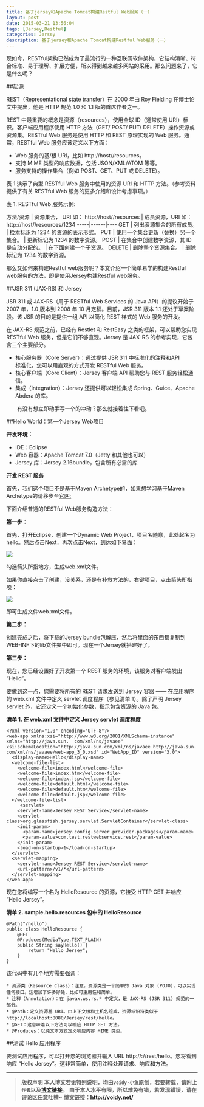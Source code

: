 ```yaml
---
title: 基于jersey和Apache Tomcat构建Restful Web服务（一）
layout: post
date: 2015-03-21 13:56:04
tags: [Jersey,Restful]
categories: Jersey
description: 基于jersey和Apache Tomcat构建Restful Web服务（一）
---
```


现如今，RESTful架构已然成为了最流行的一种互联网软件架构，它结构清晰、符合标准、易于理解、扩展方便，所以得到越来越多网站的采用。那么问题来了，它是什么呢？

##起源

REST（Representational state transfer）在 2000 年由 Roy Fielding 在博士论文中提出，他是 HTTP 规范 1.0 和 1.1 版的首席作者之一。

REST 中最重要的概念是资源（resources），使用全球 ID（通常使用 URI）标识。客户端应用程序使用 HTTP 方法（GET/ POST/ PUT/ DELETE）操作资源或资源集。RESTful Web 服务是使用 HTTP 和 REST 原理实现的 Web 服务。通常，RESTful Web 服务应该定义以下方面：

* Web 服务的基/根 URI，比如 http://host/<appcontext>/resources。
* 支持 MIME 类型的响应数据，包括 JSON/XML/ATOM 等等。
* 服务支持的操作集合（例如 POST、GET、PUT 或 DELETE）。

表 1 演示了典型 RESTful Web 服务中使用的资源 URI 和 HTTP 方法。（参考资料 提供了有关 RESTful Web 服务的更多介绍和设计考虑事项。）

表 1. RESTful Web 服务示例:

方法/资源 | 资源集合， URI 如：
http://host/<appctx>/resources | 成员资源，URI 如：
http://host/<appctx>/resources/1234
-----|------|----
GET    | 列出资源集合的所有成员。   | 检索标识为 1234 的资源的表示形式。
PUT    | 使用一个集合更新（替换）另一个集合。    | 更新标记为 1234 的数字资源。
POST    | 在集合中创建数字资源，其 ID 是自动分配的。   | 在下面创建一个子资源。
DELETE    | 删除整个资源集合。   | 删除标记为 1234 的数字资源。

那么又如何来构建Restful web服务呢？本文介绍一个简单易学的构建Restful web服务的方法，即是使用Jersey构建Restful web服务。

##JSR 311 (JAX-RS) 和 Jersey　

JSR 311 或 JAX-RS（用于 RESTful Web Services 的 Java API）的提议开始于 2007 年，1.0 版本到 2008 年 10 月定稿。目前，JSR 311 版本 1.1 还处于草案阶段。该 JSR 的目的是提供一组 API 以简化 REST 样式的 Web 服务的开发。

在 JAX-RS 规范之前，已经有 Restlet 和 RestEasy 之类的框架，可以帮助您实现 RESTful Web 服务，但是它们不够直观。Jersey 是 JAX-RS 的参考实现，它包含三个主要部分。


* 核心服务器（Core Server）：通过提供 JSR 311 中标准化的注释和API  
 标准化，您可以用直观的方式开发 RESTful Web 服务。
* 核心客户端（Core Client）：Jersey 客户端 API 帮助您与 REST 服务轻松通信。
* 集成（Integration）：Jersey 还提供可以轻松集成 Spring、Guice、Apache Abdera 的库。

　　有没有想立即动手写一个的冲动？那么就接着往下看吧。

##Hello World：第一个Jersey Web项目

**开发环境：**

* IDE：Eclipse
* Web 容器：Apache Tomcat 7.0（Jetty 和其他也可以）
* Jersey 库：Jersey 2.16bundle，包含所有必需的库

**开发 REST 服务**

首先，我们这个项目不是基于Maven Archetype的，如果想学习基于Maven Archetype的请移步至[官网:](https://jersey.java.net/documentation/latest/getting-started.html#new-from-archetype。)


下面介绍普通的RESTful Web服务构造方法：

**第一步：**

首先，打开Eclipse，创建一个Dynamic Web Project，项目名随意，此处起名为hello。然后点击Next，再次点击Next，到达如下界面：

![](http://images.cnitblog.com/blog2015/666211/201503/291306114278128.png)

勾选箭头所指地方，生成web.xml文件。

如果你直接点击了创建，没关系，还是有补救方法的，右键项目，点击箭头所指项：

![](http://images.cnitblog.com/blog2015/666211/201503/291306545057789.png)

即可生成文件web.xml文件。

**第二步：**

创建完成之后，将下载的Jersey bundle包解压，然后将里面的东西都复制到WEB-INF下的lib文件夹中即可。现在一个Jersey就搭建好了。

**第三步：**

现在，您已经设置好了开发第一个 REST 服务的环境，该服务对客户端发出 “Hello”。

要做到这一点，您需要将所有的 REST 请求发送到 Jersey 容器 —— 在应用程序的 web.xml 文件中定义 servlet 调度程序（参见清单 1）。除了声明 Jersey servlet 外，它还定义一个初始化参数，指示包含资源的 Java 包。

**清单 1. 在 web.xml 文件中定义 Jersey servlet 调度程度**

	<?xml version="1.0" encoding="UTF-8"?>
	<web-app xmlns:xsi="http://www.w3.org/2001/XMLSchema-instance" xmlns="http://java.sun.	com/xml/ns/javaee" xsi:schemaLocation="http://java.sun.com/xml/ns/javaee http://java.sun.	com/xml/ns/javaee/web-app_3_0.xsd" id="WebApp_ID" version="3.0">
	  <display-name>Hello</display-name>
	  <welcome-file-list>
	    <welcome-file>index.html</welcome-file>
	    <welcome-file>index.htm</welcome-file>
	    <welcome-file>index.jsp</welcome-file>
	    <welcome-file>default.html</welcome-file>
	    <welcome-file>default.htm</welcome-file>
	    <welcome-file>default.jsp</welcome-file>
	  </welcome-file-list>
	     <servlet>  
	    <servlet-name>Jersey REST Service</servlet-name>  
	    <servlet-class>org.glassfish.jersey.servlet.ServletContainer</servlet-class> 
	    <init-param>  
	      <param-name>jersey.config.server.provider.packages</param-name> 
	      <param-value>com.test.restwebservice.rest</param-value>  
	    </init-param>  
	    <load-on-startup>1</load-on-startup>  
	  </servlet>  
	  <servlet-mapping>  
	    <servlet-name>Jersey REST Service</servlet-name>  
	    <url-pattern>/v1/*</url-pattern>  
	  </servlet-mapping> 
	</web-app>

现在您将编写一个名为 HelloResource 的资源，它接受 HTTP GET 并响应 “Hello Jersey”。

**清单 2. sample.hello.resources 包中的 HelloResource**

	@Path("/hello")
	public class HelloResource {
	    @GET
	    @Produces(MediaType.TEXT_PLAIN)
	    public String sayHello() {
	        return "Hello Jersey";
	    }
	}

该代码中有几个地方需要强调：

    * 资源类（Resource Class）：注意，资源类是一个简单的 Java 对象 (POJO)，可以实现任何接口。这增加了许多好处，比如可重用性和简单。
    * 注释（Annotation）：在 javax.ws.rs.* 中定义，是 JAX-RS (JSR 311) 规范的一部分。
    * @Path：定义资源基 URI。由上下文根和主机名组成，资源标识符类似于 http://localhost:8080/Jersey/rest/hello。
    * @GET：这意味着以下方法可以响应 HTTP GET 方法。
    * @Produces：以纯文本方式定义响应内容 MIME 类型。

##测试 Hello 应用程序

要测试应用程序，可以打开您的浏览器并输入 URL http://<host>:<port>/<appctx>/rest/hello。您将看到响应 “Hello Jersey”。这非常简单，使用注释处理请求、响应和方法。


---
> **版权声明**
> **本人博文若无特别说明，均由`voidy-小鱼`原创，若要转载，请附上`作者`以及[博文链接](http://voidy.net)。**
> **由于本人水平有限，所以难免有错，若发现错误，请在评论区任意吐槽~**
> **博文链接：<http://voidy.net/>**